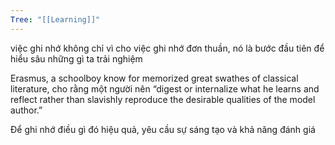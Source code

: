 ```yaml
---
Tree: "[[Learning]]"
---
```

việc ghi nhớ không chỉ vì cho việc ghi nhớ đơn thuần, nó là bước đầu tiên để hiểu sâu những gì ta trải nghiệm

Erasmus, a schoolboy know for memorized great swathes of classical literature, cho rằng một người nên “digest or internalize what he learns and reflect rather than slavishly reproduce the desirable qualities of the model author.”

Để ghi nhớ điều gì đó hiệu quả, yêu cầu sự sáng tạo và khả năng đánh giá